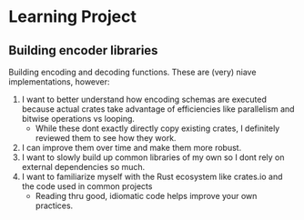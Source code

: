 # Learning Project
## Building encoder libraries

Building encoding and decoding functions.   These are (very) niave implementations, however: 

1. I want to better understand how encoding schemas are executed because actual crates take advantage of efficiencies like parallelism and bitwise operations vs looping.
    * While these dont exactly directly copy existing crates, I definitely reviewed them to see how they work.
1. I can improve them over time and make them more robust.
1. I want to slowly build up common libraries of my own so I dont rely on external dependencies so much.
1. I want to familiarize myself with the Rust ecosystem like crates.io and the code used in common projects
    * Reading thru good, idiomatic code helps improve your own practices.  